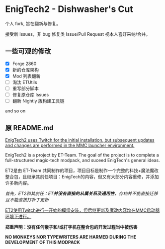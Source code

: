 # EnigTech2 - Dishwasher's Cut

个人 fork, 旨在翻新与修复。

接受新 Issues，非 bug 修复类 Issue/Pull Request 视本人喜好采纳/合并。

## 一些可观的修改

- [x] Forge 2860
- [x] 新的仓库架构
- [x] Mod 列表翻新
- [ ] 淘汰 ETUtils
- [ ] 重写部分脚本
- [ ] 修复原仓库 Issues
- [ ] 翻新 Nightly 版构建工具链

and so on

## 原 README.md

<u>EnigTech2 uses Twitch for the initial installation, but subsequent updates and changes are performed in the MMC launcher environment.</u>

EnigTech2 is a project by ET-Team. The goal of the project is to complete a full-structured magic-tech modpack, and suceed EnigTech's general ideas.



ET2是由 ET-Team 共同制作的项目，项目目标是制作一个完整的科技+魔法魔改整合包，且继承其前任项目：EnigTech的内容，但又有大部分内容重修，并添加许多新内容。

*首先，ET2和其前任：ET**并没有直接的从属关系及通用性**，存档并不能直接迁移且不能直接打补丁更新*

<u>ET2使用Twitch进行一开始的模组安装，但后继更新及魔改内容均在MMC启动器环境下进行。</u>


**郑重声明：没有任何猴子和/或打字机在整合包的开发过程当中被伤害**

**NO MONKEYS NOR TYPEWRITERS ARE HARMED DURING THE DEVELOPMENT OF THIS MODPACK**
